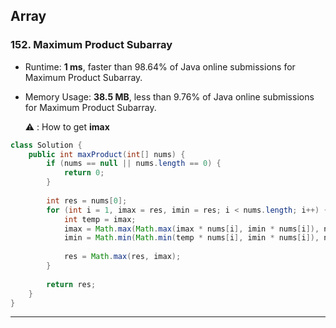 ## Array 



### 152. Maximum Product Subarray

- Runtime: **1 ms**, faster than 98.64% of Java online submissions for Maximum Product Subarray.

- Memory Usage: **38.5 MB**, less than 9.76% of Java online submissions for Maximum Product Subarray.

  ⚠️ : How to get **imax**

```java
class Solution {
    public int maxProduct(int[] nums) {
        if (nums == null || nums.length == 0) {
            return 0;
        }
        
        int res = nums[0];
        for (int i = 1, imax = res, imin = res; i < nums.length; i++) {
            int temp = imax;
            imax = Math.max(Math.max(imax * nums[i], imin * nums[i]), nums[i]);
            imin = Math.min(Math.min(temp * nums[i], imin * nums[i]), nums[i]);
            
            res = Math.max(res, imax);
        }
        
        return res;
    }
}
```



---

 

  